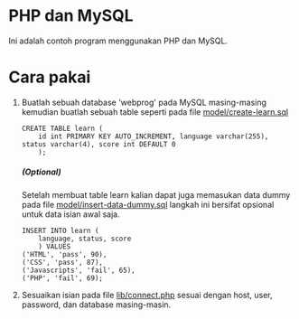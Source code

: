 # PHP dan MySQL

Ini adalah contoh program menggunakan PHP dan MySQL.

# Cara pakai

1. Buatlah sebuah database 'webprog' pada MySQL masing-masing kemudian buatlah sebuah table seperti pada file [model/create-learn.sql](model/create-learn.sql)

    ```
    CREATE TABLE learn (
        id int PRIMARY KEY AUTO_INCREMENT, language varchar(255), status varchar(4), score int DEFAULT 0
        );
    ```

    ##### (Optional)

    Setelah membuat table learn kalian dapat juga memasukan data dummy pada file [model/insert-data-dummy.sql](model/insert-data-dummy.sql) langkah ini bersifat opsional untuk data isian awal saja.

    ```
    INSERT INTO learn (
        language, status, score
        ) VALUES
    ('HTML', 'pass', 90),
    ('CSS', 'pass', 87),
    ('Javascripts', 'fail', 65),
    ('PHP', 'fail', 69);
    ```

2. Sesuaikan isian pada file [lib/connect.php](lib/connect.php) sesuai dengan host, user, password, dan database masing-masin.
